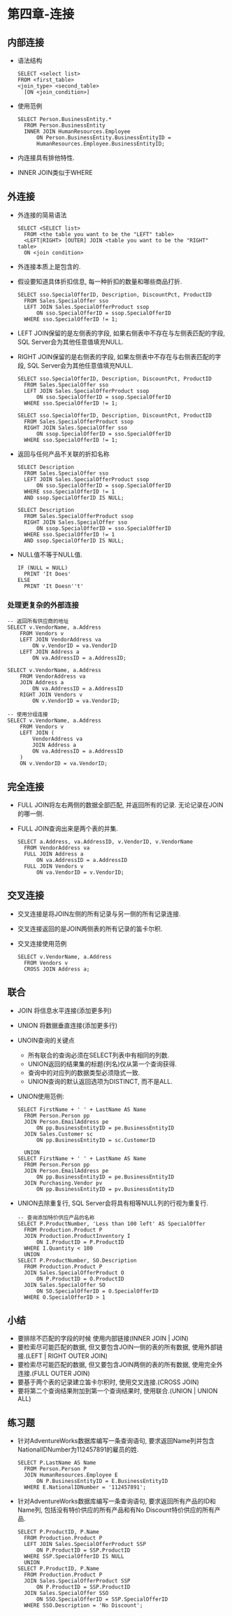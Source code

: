 # 第四章-连接

## 内部连接

- 语法结构

  ```mssql
  SELECT <select list>
  FROM <first_table>
  <join_type> <second_table>
  	[ON <join_condition>]
  ```

- 使用范例

  ```mssql
  SELECT Person.BusinessEntity.*
  	FROM Person.BusinessEntity
  	INNER JOIN HumanResources.Employee
  		ON Person.BusinessEntity.BusinessEntityID = 
  		HumanResources.Employee.BusinessEntityID;
  ```

- 内连接具有排他特性.

- INNER JOIN类似于WHERE

## 外连接

- 外连接的简易语法

  ```mssql
  SELECT <SELECT list>
  	FROM <the table you want to be the "LEFT" table>
  	<LEFT|RIGHT> [OUTER] JOIN <table you want to be the "RIGHT" table>
  	ON <join condition>
  ```

- 外连接本质上是包含的.

- 假设要知道具体折扣信息, 每一种折扣的数量和哪些商品打折.

  ```mssql
  SELECT sso.SpecialOfferID, Description, DiscountPct, ProductID
  	FROM Sales.SpecialOffer sso
  	LEFT JOIN Sales.SpecialOfferProduct ssop
  		ON sso.SpecialOfferID = ssop.SpecialOfferID
  	WHERE sso.SpecialOfferID != 1;
  ```

- LEFT JOIN保留的是左侧表的字段, 如果右侧表中不存在与左侧表匹配的字段, SQL Server会为其他任意值填充NULL.

- RIGHT JOIN保留的是右侧表的字段, 如果左侧表中不存在与右侧表匹配的字段, SQL Server会为其他任意值填充NULL.

  ```mssql
  SELECT sso.SpecialOfferID, Description, DiscountPct, ProductID
  	FROM Sales.SpecialOffer sso
  	LEFT JOIN Sales.SpecialOfferProduct ssop
  		ON sso.SpecialOfferID = ssop.SpecialOfferID
  	WHERE sso.SpecialOfferID != 1;
  
  SELECT sso.SpecialOfferID, Description, DiscountPct, ProductID
  	FROM Sales.SpecialOfferProduct ssop
  	RIGHT JOIN Sales.SpecialOffer sso
  		ON ssop.SpecialOfferID = sso.SpecialOfferID
  	WHERE sso.SpecialOfferID != 1;
  ```

- 返回与任何产品不关联的折扣名称

  ```mssql
  SELECT Description
  	FROM Sales.SpecialOffer sso
  	LEFT JOIN Sales.SpecialOfferProduct ssop
  		ON sso.SpecialOfferID = ssop.SpecialOfferID
  	WHERE sso.SpecialOfferID != 1
  	AND ssop.SpecialOfferID IS NULL;
  
  SELECT Description
  	FROM Sales.SpecialOfferProduct ssop
  	RIGHT JOIN Sales.SpecialOffer sso
  		ON ssop.SpecialOfferID = sso.SpecialOfferID
  	WHERE sso.SpecialOfferID != 1
  	AND ssop.SpecialOfferID IS NULL;
  ```

- NULL值不等于NULL值.

  ```mssql
  IF (NULL = NULL)
  	PRINT 'It Does'
  ELSE
  	PRINT 'It Doesn''t'
  ```

### 处理更复杂的外部连接

```mssql
-- 返回所有供应商的地址
SELECT v.VendorName, a.Address
	FROM Vendors v
	LEFT JOIN VendorAddress va
		ON v.VendorID = va.VendorID
	LEFT JOIN Address a
		ON va.AddressID = a.AddressID;

SELECT v.VendorName, a.Address
	FROM VendorAddress va
	JOIN Address a
		ON va.AddressID = a.AddressID
	RIGHT JOIN Vendors v
		ON v.VendorID = va.VendorID;

-- 使用分组连接
SELECT v.VendorName, a.Address
	FROM Vendors v
	LEFT JOIN (
		VendorAddress va
		JOIN Address a
		ON va.AddressID = a.AddressID
	)
	ON v.VendorID = va.VendorID;
```



## 完全连接

- FULL JOIN将左右两侧的数据全部匹配, 并返回所有的记录. 无论记录在JOIN的哪一侧.

- FULL JOIN查询出来是两个表的并集.

  ```mssql
  SELECT a.Address, va.AddressID, v.VendorID, v.VendorName
  	FROM VendorAddress va
  	FULL JOIN Address a
  		ON va.AddressID = a.AddressID
  	FULL JOIN Vendors v
  		ON va.VendorID = v.VendorID;
  ```


## 交叉连接

- 交叉连接是将JOIN左侧的所有记录与另一侧的所有记录连接.

- 交叉连接返回的是JOIN两侧表的所有记录的笛卡尔积.

- 交叉连接使用范例

  ```mssql
  SELECT v.VendorName, a.Address
  	FROM Vendors v
  	CROSS JOIN Address a;
  ```

## 联合

- JOIN 将信息水平连接(添加更多列)

- UNION 将数据垂直连接(添加更多行)

- UNOIN查询的关键点

  - 所有联合的查询必须在SELECT列表中有相同的列数.
  - UNION返回的结果集的标题(列名)仅从第一个查询获得.
  - 查询中的对应列的数据类型必须隐式一致.
  - UNION查询的默认返回选项为DISTINCT, 而不是ALL.

- UNION使用范例:

  ```mssql
  SELECT FirstName + ' ' + LastName AS Name
  	FROM Person.Person pp
  	JOIN Person.EmailAddress pe
  		ON pp.BusinessEntityID = pe.BusinessEntityID
  	JOIN Sales.Customer sc
  		ON pp.BusinessEntityID = sc.CustomerID
  
  	UNION
  SELECT FirstName + ' ' + LastName AS Name
  	FROM Person.Person pp
  	JOIN Person.EmailAddress pe
  		ON pp.BusinessEntityID = pe.BusinessEntityID
  	JOIN Purchasing.Vendor pv
  		ON pp.BusinessEntityID = pv.BusinessEntityID
  ```

- UNION去除重复行, SQL Server会将具有相等NULL列的行视为重复行.

  ```mssql
  -- 查询添加特价供应产品的名称
  SELECT P.ProductNumber, 'Less than 100 left' AS SpecialOffer
  	FROM Production.Product P
  	JOIN Production.ProductInventory I
  		ON I.ProductID = P.ProductID
  	WHERE I.Quantity < 100
  	UNION
  SELECT P.ProductNumber, SO.Description
  	FROM Production.Product P
  	JOIN Sales.SpecialOfferProduct O
  		ON P.ProductID = O.ProductID
  	JOIN Sales.SpecialOffer SO
  		ON SO.SpecialOfferID = O.SpecialOfferID
  	WHERE O.SpecialOfferID > 1
  ```


## 小结

- 要排除不匹配的字段的时候 使用内部链接(INNER JOIN | JOIN)
- 要检索尽可能匹配的数据, 但又要包含JOIN一侧的表的所有数据, 使用外部链接.(LEFT | RIGHT  OUTER JOIN)
- 要检索尽可能匹配的数据, 但又要包含JOIN两侧的表的所有数据, 使用完全外连接.(FULL OUTER JOIN)
- 要基于两个表的记录建立笛卡尔积时, 使用交叉连接.(CROSS JOIN)
- 要将第二个查询结果附加到第一个查询结果时, 使用联合.(UNION | UNION ALL)



## 练习题

- 针对AdventureWorks数据库编写一条查询语句, 要求返回Name列并包含NationalIDNumber为112457891的雇员的姓.

  ```mssql
  SELECT P.LastName AS Name
  	FROM Person.Person P
  	JOIN HumanResources.Employee E
  		ON P.BusinessEntityID = E.BusinessEntityID
  	WHERE E.NationalIDNumber = '112457891';
  ```

- 针对AdventureWorks数据库编写一条查询语句, 要求返回所有产品的ID和Name列, 包括没有特价供应的所有产品和有No Discount特价供应的所有产品.

  ```mssql
  SELECT P.ProductID, P.Name
  	FROM Production.Product P
  	LEFT JOIN Sales.SpecialOfferProduct SSP
  		ON P.ProductID = SSP.ProductID
  	WHERE SSP.SpecialOfferID IS NULL
  	UNION
  SELECT P.ProductID, P.Name
  	FROM Production.Product P
  	JOIN Sales.SpecialOfferProduct SSP
  		ON P.ProductID = SSP.ProductID
  	JOIN Sales.SpecialOffer SSO
  		ON SSO.SpecialOfferID = SSP.SpecialOfferID
  	WHERE SSO.Description = 'No Discount';
  ```


